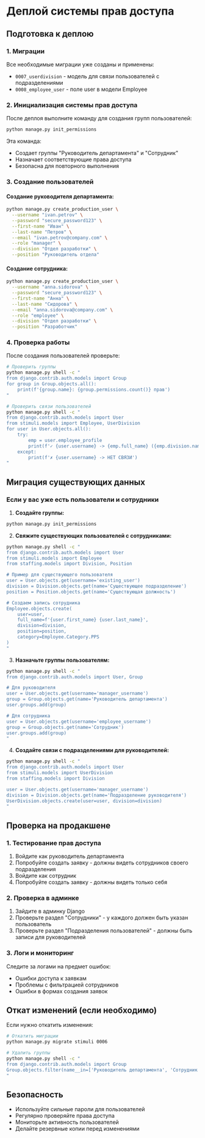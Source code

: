 # Деплой системы прав доступа

## Подготовка к деплою

### 1. Миграции

Все необходимые миграции уже созданы и применены:
- `0007_userdivision` - модель для связи пользователей с подразделениями
- `0008_employee_user` - поле user в модели Employee

### 2. Инициализация системы прав доступа

После деплоя выполните команду для создания групп пользователей:

```bash
python manage.py init_permissions
```

Эта команда:
- Создает группы "Руководитель департамента" и "Сотрудник"
- Назначает соответствующие права доступа
- Безопасна для повторного выполнения

### 3. Создание пользователей

#### Создание руководителя департамента:

```bash
python manage.py create_production_user \
  --username "ivan.petrov" \
  --password "secure_password123" \
  --first-name "Иван" \
  --last-name "Петров" \
  --email "ivan.petrov@company.com" \
  --role "manager" \
  --division "Отдел разработки" \
  --position "Руководитель отдела"
```

#### Создание сотрудника:

```bash
python manage.py create_production_user \
  --username "anna.sidorova" \
  --password "secure_password123" \
  --first-name "Анна" \
  --last-name "Сидорова" \
  --email "anna.sidorova@company.com" \
  --role "employee" \
  --division "Отдел разработки" \
  --position "Разработчик"
```

### 4. Проверка работы

После создания пользователей проверьте:

```bash
# Проверить группы
python manage.py shell -c "
from django.contrib.auth.models import Group
for group in Group.objects.all():
    print(f'{group.name}: {group.permissions.count()} прав')
"

# Проверить связи пользователей
python manage.py shell -c "
from django.contrib.auth.models import User
from stimuli.models import Employee, UserDivision
for user in User.objects.all():
    try:
        emp = user.employee_profile
        print(f'✓ {user.username} -> {emp.full_name} ({emp.division.name})')
    except:
        print(f'✗ {user.username} -> НЕТ СВЯЗИ')
"
```

## Миграция существующих данных

### Если у вас уже есть пользователи и сотрудники

1. **Создайте группы:**
```bash
python manage.py init_permissions
```

2. **Свяжите существующих пользователей с сотрудниками:**
```bash
python manage.py shell -c "
from django.contrib.auth.models import User
from stimuli.models import Employee
from staffing.models import Division, Position

# Пример для существующего пользователя
user = User.objects.get(username='existing_user')
division = Division.objects.get(name='Существующее подразделение')
position = Position.objects.get(name='Существующая должность')

# Создаем запись сотрудника
Employee.objects.create(
    user=user,
    full_name=f'{user.first_name} {user.last_name}',
    division=division,
    position=position,
    category=Employee.Category.PPS
)
"
```

3. **Назначьте группы пользователям:**
```bash
python manage.py shell -c "
from django.contrib.auth.models import User, Group

# Для руководителя
user = User.objects.get(username='manager_username')
group = Group.objects.get(name='Руководитель департамента')
user.groups.add(group)

# Для сотрудника
user = User.objects.get(username='employee_username')
group = Group.objects.get(name='Сотрудник')
user.groups.add(group)
"
```

4. **Создайте связи с подразделениями для руководителей:**
```bash
python manage.py shell -c "
from django.contrib.auth.models import User
from stimuli.models import UserDivision
from staffing.models import Division

user = User.objects.get(username='manager_username')
division = Division.objects.get(name='Подразделение руководителя')
UserDivision.objects.create(user=user, division=division)
"
```

## Проверка на продакшене

### 1. Тестирование прав доступа

1. Войдите как руководитель департамента
2. Попробуйте создать заявку - должны видеть сотрудников своего подразделения
3. Войдите как сотрудник
4. Попробуйте создать заявку - должны видеть только себя

### 2. Проверка в админке

1. Зайдите в админку Django
2. Проверьте раздел "Сотрудники" - у каждого должен быть указан пользователь
3. Проверьте раздел "Подразделения пользователей" - должны быть записи для руководителей

### 3. Логи и мониторинг

Следите за логами на предмет ошибок:
- Ошибки доступа к заявкам
- Проблемы с фильтрацией сотрудников
- Ошибки в формах создания заявок

## Откат изменений (если необходимо)

Если нужно откатить изменения:

```bash
# Откатить миграции
python manage.py migrate stimuli 0006

# Удалить группы
python manage.py shell -c "
from django.contrib.auth.models import Group
Group.objects.filter(name__in=['Руководитель департамента', 'Сотрудник']).delete()
"
```

## Безопасность

- Используйте сильные пароли для пользователей
- Регулярно проверяйте права доступа
- Мониторьте активность пользователей
- Делайте резервные копии перед изменениями
